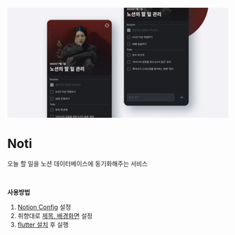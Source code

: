 ![cover](./assets/cover.png)

# Noti

오늘 할 일을 노션 데이터베이스에 동기화해주는 서비스

<br/>

**사용방법**

1. [Notion Config](./lib/notion/notion_config.exam.dart) 설정
2. 취향대로 [제목, 배경화면](./lib/styles/brand.dart) 설정
3. [flutter 설치](https://docs.flutter.dev/get-started) 후 실행
